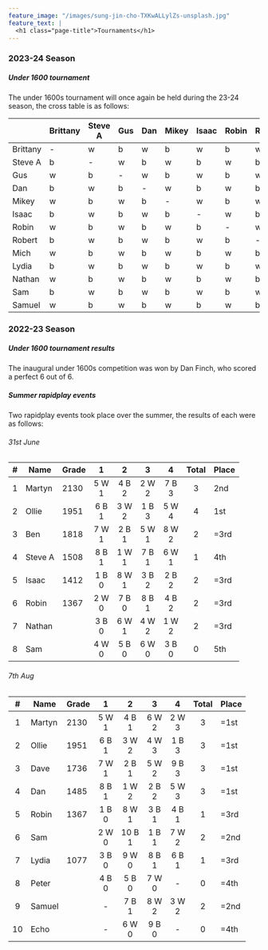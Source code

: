 ```yaml
---
feature_image: "/images/sung-jin-cho-TXKwALLylZs-unsplash.jpg"
feature_text: |
  <h1 class="page-title">Tournaments</h1>
---
```


<style>
:root {
    --background-image: url("/images/sung-jin-cho-TXKwALLylZs-unsplash.jpg")
}

@media screen and (min-width: 100em)
.content {
    width: 100%;
}
</style>

### 2023-24 Season
##### Under 1600 tournament
The under 1600s tournament will once again be held during the 23-24 season, the cross table is as follows:

<div class="table-23-24-u1600">

|          | Brittany | Steve A | Gus | Dan | Mikey | Isaac | Robin | Robert | Mich | Lydia | Nathan | Sam | Samuel |
|----------|----------|---------|-----|-----|-------|-------|-------|--------|------|-------|--------|-----|--------|
| Brittany | -        | w       | b   | w   | b     | w     | b     | w      | b    | w     | b      | w   | b      |
| Steve A  | b        | -       | w   | b   | w     | b     | w     | b      | w    | b     | w      | b   | w      |
| Gus      | w        | b       | -   | w   | b     | w     | b     | w      | b    | w     | b      | w   | b      |
| Dan      | b        | w       | b   | -   | w     | b     | w     | b      | w    | b     | w      | b   | w      |
| Mikey    | w        | b       | w   | b   | -     | w     | b     | w      | b    | w     | b      | w   | b      |
| Isaac    | b        | w       | b   | w   | b     | -     | w     | b      | w    | b     | w      | b   | w      |
| Robin    | w        | b       | w   | b   | w     | b     | -     | w      | b    | w     | b      | w   | b      |
| Robert   | b        | w       | b   | w   | b     | w     | b     | -      | w    | b     | w      | b   | w      |
| Mich     | w        | b       | w   | b   | w     | b     | w     | b      | -    | w     | b      | w   | b      |
| Lydia    | b        | w       | b   | w   | b     | w     | b     | w      | b    | -     | w      | b   | w      |
| Nathan   | w        | b       | w   | b   | w     | b     | w     | b      | w    | b     | -      | w   | b      |
| Sam      | b        | w       | b   | w   | b     | w     | b     | w      | b    | w     | b      | -   | w      |
| Samuel   | w        | b       | w   | b   | w     | b     | w     | b      | w    | b     | w      | b   | -      |

</div>

### 2022-23 Season
##### Under 1600 tournament results
The inaugural under 1600s competition was won by Dan Finch, who scored a perfect 6 out of 6.

##### Summer rapidplay events
Two rapidplay events took place over the summer, the results of each were as follows:

###### 31st June

| # | Name    | Grade |    1     |    2     |    3     |    4     | Total | Place |
|:-:|---------|-------|:--------:|:--------:|:--------:|:--------:|:-----:|-------|
| 1 | Martyn  | 2130  | 5 W<br>1 | 4 B<br>2 | 2 W<br>2 | 7 B<br>3 |   3   | 2nd   |
| 2 | Ollie   | 1951  | 6 B<br>1 | 3 W<br>2 | 1 B<br>3 | 5 W<br>4 |   4   | 1st   |
| 3 | Ben     | 1818  | 7 W<br>1 | 2 B<br>1 | 5 W<br>1 | 8 W<br>2 |   2   | =3rd  |
| 4 | Steve A | 1508  | 8 B<br>1 | 1 W<br>1 | 7 B<br>1 | 6 W<br>1 |   1   | 4th   |
| 5 | Isaac   | 1412  | 1 B<br>0 | 8 W<br>1 | 3 B<br>2 | 2 B<br>2 |   2   | =3rd  |
| 6 | Robin   | 1367  | 2 W<br>0 | 7 B<br>0 | 8 B<br>1 | 4 B<br>2 |   2   | =3rd  |
| 7 | Nathan  |       | 3 B<br>0 | 6 W<br>1 | 4 W<br>2 | 1 W<br>2 |   2   | =3rd  |
| 8 | Sam     |       | 4 W<br>0 | 5 B<br>0 | 6 W<br>0 | 3 B<br>0 |   0   | 5th   |


###### 7th Aug

| #  | Name   | Grade |    1     |     2     |    3     |    4     | Total | Place |
|:--:|--------|-------|:--------:|:---------:|:--------:|:--------:|:-----:|-------|
| 1  | Martyn | 2130  | 5 W<br>1 | 4 B<br>1  | 6 W<br>2 | 2 W<br>3 |   3   | =1st  |
| 2  | Ollie  | 1951  | 6 B<br>1 | 3 W<br>2  | 4 W<br>3 | 1 B<br>3 |   3   | =1st  |
| 3  | Dave   | 1736  | 7 W<br>1 | 2 B<br>1  | 5 W<br>2 | 9 B<br>3 |   3   | =1st  |
| 4  | Dan    | 1485  | 8 B<br>1 | 1 W<br>2  | 2 B<br>2 | 5 W<br>3 |   3   | =1st  |
| 5  | Robin  | 1367  | 1 B<br>0 | 8 W<br>1  | 3 B<br>1 | 4 B<br>1 |   1   | =3rd  |
| 6  | Sam    |       | 2 W<br>0 | 10 B<br>1 | 1 B<br>1 | 7 W<br>2 |   2   | =2nd  |
| 7  | Lydia  | 1077  | 3 B<br>0 | 9 W<br>0  | 8 B<br>1 | 6 B<br>1 |   1   | =3rd  |
| 8  | Peter  |       | 4 B<br>0 | 5 B<br>0  | 7 W<br>0 |    -     |   0   | =4th  |
| 9  | Samuel |       |    -     | 7 B<br>1  | 8 W<br>2 | 3 W<br>2 |   2   | =2nd  |
| 10 | Echo   |       |    -     | 6 W<br>0  | 9 B<br>0 |    -     |   0   | =4th  |